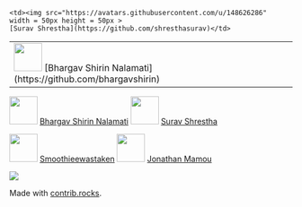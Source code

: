 <table>
  <tr>
    <td> <img src="https://avatars.githubusercontent.com/u/106674601"   width = 50px height = 50px >  
    [Bhargav Shirin Nalamati](https://github.com/bhargavshirin)</td>

    <td><img src="https://avatars.githubusercontent.com/u/148626286"  width = 50px height = 50px > 
    [Surav Shrestha](https://github.com/shresthasurav)</td>
   </tr> 
</table>



<img src="https://avatars.githubusercontent.com/u/106674601" width="50" height="50"> [Bhargav Shirin Nalamati](https://github.com/bhargavshirin)          <img src="https://avatars.githubusercontent.com/u/148626286" width="50" height="50"> [Surav Shrestha](https://github.com/shresthasurav)

<img src="https://avatars.githubusercontent.com/u/86610201" width="50" height="50"> [Smoothieewastaken](https://github.com/Smoothieewastaken)          <img src="https://avatars.githubusercontent.com/u/19263306" width="50" height="50"> [Jonathan Mamou](https://github.com/jmamou)


<a href="https://github.com/intel/intel-extension-for-transformers/graphs/contributors">
  <img src="https://contrib.rocks/image?repo=intel/intel-extension-for-transformers" />
</a>

Made with [contrib.rocks](https://contrib.rocks).
